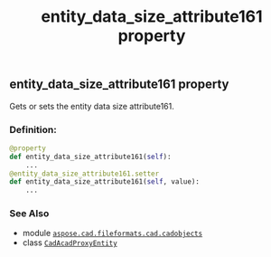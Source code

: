 ﻿---
title: entity_data_size_attribute161 property
second_title: Aspose.CAD for Python via .NET API References
description: 
type: docs
weight: 240
url: /python-net/aspose.cad.fileformats.cad.cadobjects/cadacadproxyentity/entity_data_size_attribute161/
is_root: false
---

## entity_data_size_attribute161 property


Gets or sets the entity data size attribute161.
### Definition:
```python
@property
def entity_data_size_attribute161(self):
    ...
@entity_data_size_attribute161.setter
def entity_data_size_attribute161(self, value):
    ...
```

### See Also
* module [`aspose.cad.fileformats.cad.cadobjects`](../../)
* class [`CadAcadProxyEntity`](/cad/python-net/aspose.cad.fileformats.cad.cadobjects/cadacadproxyentity)
